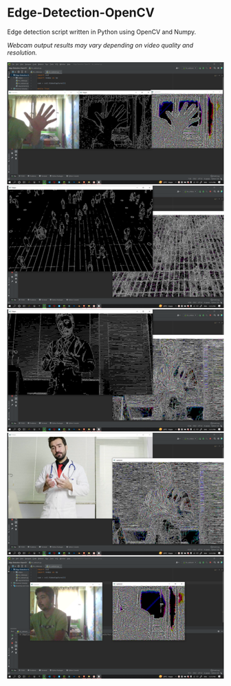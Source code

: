 # Edge-Detection-OpenCV
Edge detection script written in Python using OpenCV and Numpy.  

*Webcam output results may vary depending on video quality and resolution.*

![alt text](https://github.com/AtharvaTaras/Edge-Detection-OpenCV/blob/main/sample%20output/hand.png?raw=true)
![alt text](https://github.com/AtharvaTaras/Edge-Detection-OpenCV/blob/main/sample%20output/Screenshot%20(910).png?raw=true)
![alt text](https://github.com/AtharvaTaras/Edge-Detection-OpenCV/blob/main/sample%20output/Screenshot%20(909).png?raw=true)
![alt text](https://github.com/AtharvaTaras/Edge-Detection-OpenCV/blob/main/sample%20output/Screenshot%20(908).png?raw=true)
![alt text](https://github.com/AtharvaTaras/Edge-Detection-OpenCV/blob/main/sample%20output/Screenshot%20(907).png?raw=true)
